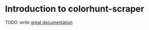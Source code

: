 # Introduction to colorhunt-scraper

TODO: write [great documentation](http://jacobian.org/writing/what-to-write/)
